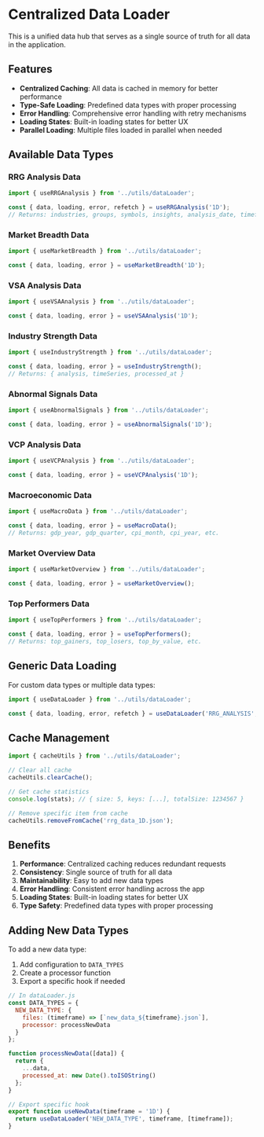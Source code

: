 # Centralized Data Loader

This is a unified data hub that serves as a single source of truth for all data in the application.

## Features

- **Centralized Caching**: All data is cached in memory for better performance
- **Type-Safe Loading**: Predefined data types with proper processing
- **Error Handling**: Comprehensive error handling with retry mechanisms
- **Loading States**: Built-in loading states for better UX
- **Parallel Loading**: Multiple files loaded in parallel when needed

## Available Data Types

### RRG Analysis Data
```javascript
import { useRRGAnalysis } from '../utils/dataLoader';

const { data, loading, error, refetch } = useRRGAnalysis('1D');
// Returns: industries, groups, symbols, insights, analysis_date, timeframe
```

### Market Breadth Data
```javascript
import { useMarketBreadth } from '../utils/dataLoader';

const { data, loading, error } = useMarketBreadth('1D');
```

### VSA Analysis Data
```javascript
import { useVSAAnalysis } from '../utils/dataLoader';

const { data, loading, error } = useVSAAnalysis('1D');
```

### Industry Strength Data
```javascript
import { useIndustryStrength } from '../utils/dataLoader';

const { data, loading, error } = useIndustryStrength();
// Returns: { analysis, timeSeries, processed_at }
```

### Abnormal Signals Data
```javascript
import { useAbnormalSignals } from '../utils/dataLoader';

const { data, loading, error } = useAbnormalSignals('1D');
```

### VCP Analysis Data
```javascript
import { useVCPAnalysis } from '../utils/dataLoader';

const { data, loading, error } = useVCPAnalysis('1D');
```

### Macroeconomic Data
```javascript
import { useMacroData } from '../utils/dataLoader';

const { data, loading, error } = useMacroData();
// Returns: gdp_year, gdp_quarter, cpi_month, cpi_year, etc.
```

### Market Overview Data
```javascript
import { useMarketOverview } from '../utils/dataLoader';

const { data, loading, error } = useMarketOverview();
```

### Top Performers Data
```javascript
import { useTopPerformers } from '../utils/dataLoader';

const { data, loading, error } = useTopPerformers();
// Returns: top_gainers, top_losers, top_by_value, etc.
```

## Generic Data Loading

For custom data types or multiple data types:

```javascript
import { useDataLoader } from '../utils/dataLoader';

const { data, loading, error, refetch } = useDataLoader('RRG_ANALYSIS', '1D');
```

## Cache Management

```javascript
import { cacheUtils } from '../utils/dataLoader';

// Clear all cache
cacheUtils.clearCache();

// Get cache statistics
console.log(stats); // { size: 5, keys: [...], totalSize: 1234567 }

// Remove specific item from cache
cacheUtils.removeFromCache('rrg_data_1D.json');
```

## Benefits

1. **Performance**: Centralized caching reduces redundant requests
2. **Consistency**: Single source of truth for all data
3. **Maintainability**: Easy to add new data types
4. **Error Handling**: Consistent error handling across the app
5. **Loading States**: Built-in loading states for better UX
6. **Type Safety**: Predefined data types with proper processing

## Adding New Data Types

To add a new data type:

1. Add configuration to `DATA_TYPES`
2. Create a processor function
3. Export a specific hook if needed

```javascript
// In dataLoader.js
const DATA_TYPES = {
  NEW_DATA_TYPE: {
    files: (timeframe) => [`new_data_${timeframe}.json`],
    processor: processNewData
  }
};

function processNewData([data]) {
  return {
    ...data,
    processed_at: new Date().toISOString()
  };
}

// Export specific hook
export function useNewData(timeframe = '1D') {
  return useDataLoader('NEW_DATA_TYPE', timeframe, [timeframe]);
}
``` 